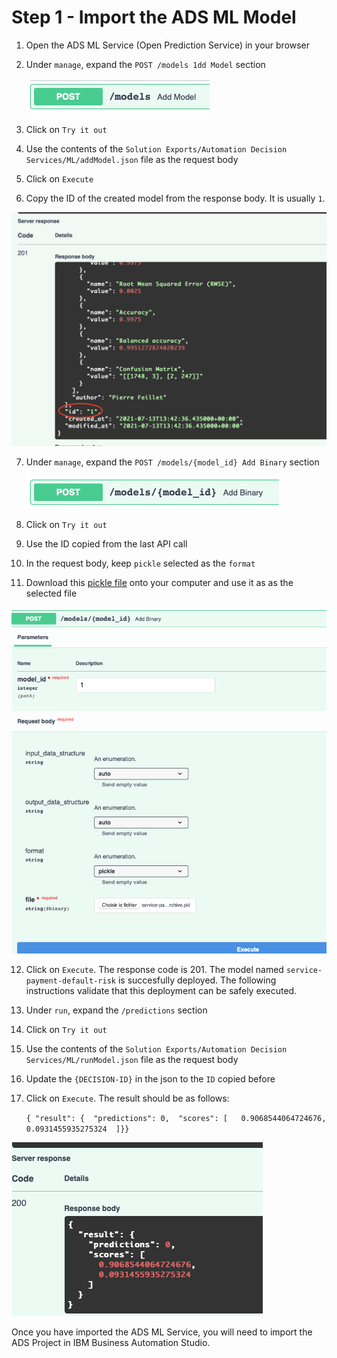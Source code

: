 # Step 1 - Import the ADS ML Model

1. Open the ADS ML Service (Open Prediction Service) in your browser

2. Under `manage`, expand the `POST /models 1dd Model` section

   ![image-20210601220850676](/images/ads-ml-service-add-model.png)

3. Click on `Try it out`

4. Use the contents of the `Solution Exports/Automation Decision Services/ML/addModel.json` file as the request body

5. Click on `Execute`

6. Copy the ID of the created model from the response body. It is usually `1`.

  ![image-2021ID](/images/ads-ml-model-id.png)

7. Under `manage`, expand the `POST /models/{model_id} Add Binary` section

   ![image-20210601221731687](/images/ads-ml-service-add-model-binary.png)

8. Click on `Try it out`

9. Use the ID copied from the last API call

10. In the request body, keep `pickle` selected as the `format` 

11. Download this [pickle file](/Solution%20Exports/ADS/ML/service-payment-default-risk-v0-archive.pkl) onto your computer and use it as as the selected file

 ![image-2021Binary](/images/ads-ml-add-binary.png)

12. Click on `Execute`. The response code is 201. The model named `service-payment-default-risk` is succesfully deployed. 
The following instructions validate that this deployment can be safely executed.

13. Under `run`, expand the `/predictions` section

14. Click on `Try it out`

15. Use the contents of the `Solution Exports/Automation Decision Services/ML/runModel.json` file as the request body

16. Update the `{DECISION-ID}` in the json to the `ID` copied before

17. Click on `Execute`. The result should be as follows:

    `{ "result": {  "predictions": 0,  "scores": [   0.9068544064724676,   0.0931455935275324  ]}}`

 ![image-2021Check](/images/ads-ml-check.png)


Once you have imported the ADS ML Service, you will need to import the ADS Project in IBM Business Automation Studio.

